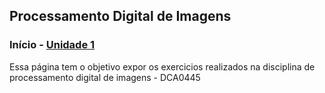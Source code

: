 ## Processamento Digital de Imagens

### Início - [Unidade 1](/unidad1.md)

Essa página tem o objetivo expor os exercicios realizados na disciplina de processamento digital de imagens - DCA0445

